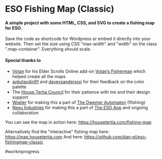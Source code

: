# ESO Fishing Map (Classic)
#### A simple project with some HTML, CSS, and SVG to create a fishing map for ESO.

Save the code as shortcode for Wordpress or embed it directly into your website. Then set the size using CSS "max-width" and "width" on the class ".map-container". Everything should scale.

#### Special thanks to
* [Votan](https://www.esoui.com/forums/member.php?action=getinfo&userid=13996) for his Elder Scrolls Online add-on [Votan’s Fisherman](https://www.esoui.com/downloads/info918-VotansFisherman.html) which helped create all the maps
* [aykutaydin91](https://www.reddit.com/user/aykutaydin91) and [daveysanderson](https://www.reddit.com/user/daveysanderson) for their feedback on the color palette
* The [House Tertia Council](https://housetertia.com/contact-us) for their patience with me and their design support
* [Woeler](https://woeler.eu/) for making this a part of [The Dwemer Automaton](https://dwemerautomaton.com/) (!fishing)
* [Nexu Industries](https://www.nexuindustries.com/) for making this a part of [The ESO App](https://itunes.apple.com/at/app/the-eso-app/id1065810256) and ongoing collaboration

You can see the map in action here: https://housetertia.com/fishing-map

Alternatively find the "interactive" fishing map here: https://map.housetertia.com
And here: https://github.com/dan-el/eso-fishingmap-classic

#workinprogress
